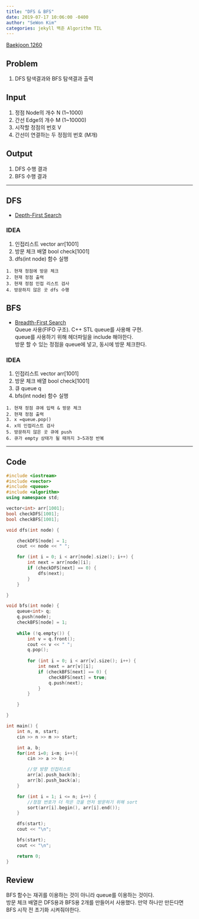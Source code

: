 ```yaml
---
title: "DFS & BFS"
date: 2019-07-17 10:06:00 -0400
author: "SeWon Kim"
categories: jekyll 백준 Algorithm TIL
---
```


[Baekjoon 1260](https://www.acmicpc.net/problem/1260)

## Problem
  1. DFS 탐색결과와 BFS 탐색결과 출력

## Input
  1. 정점 Node의 개수 N (1~1000)
  2. 간선 Edge의 개수 M (1~10000)
  3. 시작할 정점의 번호 V
  4. 간선이 연결하는 두 정점의 번호 (M개)

## Output
  1. DFS 수행 결과
  2. BFS 수행 결과


---

## DFS
  * [Depth-First Search](https://github.com/trekhleb/javascript-algorithms/tree/master/src/algorithms/tree/depth-first-search)

### IDEA
  1. 인접리스트 vector<int> arr[1001]
  2. 방문 체크 배열 bool check[1001]
  3. dfs(int node) 함수 실행
  
    1. 현재 정점에 방문 체크
    2. 현재 정점 출력
    3. 현재 정점 인접 리스트 검사
    4. 방문하지 않은 곳 dfs 수행
  
  

## BFS
  * [Breadth-First Search](https://github.com/trekhleb/javascript-algorithms/tree/master/src/algorithms/tree/breadth-first-search)\
  Queue 사용(FIFO 구조). C++ STL queue를 사용해 구현.\
  queue를 사용하기 위해 <queue> 헤더파일을 include 해야한다.\
  방문 할 수 있는 정점을 queue에 넣고, 동시에 방문 체크한다.
  
### IDEA
  1. 인접리스트 vector<int> arr[1001]
  2. 방문 체크 배열 bool check[1001]
  3. 큐 queue<int> q
  4. bfs(int node) 함수 실행
  
    1. 현재 정점 큐에 입력 & 방문 체크
    2. 현재 정점 출력
    3. x =queue.pop()
    4. x의 인접리스트 검사
    5. 방문하지 않은 곳 큐에 push
    6. 큐가 empty 상태가 될 때까지 3~5과정 반복
 


---


## Code
```cpp
#include <iostream>
#include <vector>
#include <queue>
#include <algorithm>
using namespace std;

vector<int> arr[1001];
bool checkDFS[1001];
bool checkBFS[1001];

void dfs(int node) {

	checkDFS[node] = 1;
	cout << node << " ";

	for (int i = 0; i < arr[node].size(); i++) {
		int next = arr[node][i];
		if (checkDFS[next] == 0) {
			dfs(next);
		}
	}

}

void bfs(int node) {
	queue<int> q;
	q.push(node);
	checkBFS[node] = 1;
	
	while (!q.empty()) {
		int v = q.front();
		cout << v << " ";
		q.pop();
		
		for (int i = 0; i < arr[v].size(); i++) {
			int next = arr[v][i];
			if (checkBFS[next] == 0) {
				checkBFS[next] = true;
				q.push(next);
			}
		}

	}

}

int main() {
	int n, m, start;
	cin >> n >> m >> start;

	int a, b;
	for(int i=0; i<m; i++){
		cin >> a >> b;

		//양 방향 인접리스트 
		arr[a].push_back(b);
		arr[b].push_back(a);
	}

	for (int i = 1; i <= n; i++) {
		//정점 번호가 더 작은 것을 먼저 방문하기 위해 sort
		sort(arr[i].begin(), arr[i].end());
	}

	dfs(start);
	cout << "\n";

	bfs(start);
	cout << "\n";

	return 0;
}
```


## Review
BFS 함수는 재귀를 이용하는 것이 아니라 queue를 이용하는 것이다.\
방문 체크 배열은 DFS용과 BFS용 2개를 만들어서 사용했다. 만약 하나만 만든다면 BFS 시작 전 초기화 시켜줘야한다.
